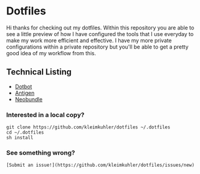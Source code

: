 Dotfiles
========

Hi thanks for checking out my dotfiles. Within this repository you are able to
see a little preview of how I have configured the tools that I use everyday to
make my work more efficient and effective. I have my more private configurations
within a private repository but you'll be able to get a pretty good idea of my
workflow from this.

Technical Listing
-----------------

- [Dotbot](https://github.com/anishathalye/dotbot)
- [Antigen](https://github.com/zsh-users/antigen)
- [Neobundle](https://github.com/Shougo/neobundle.vim)

### Interested in a local copy?
    git clone https://github.com/kleimkuhler/dotfiles ~/.dotfiles
    cd ~/.dotfiles
    sh install

### See something wrong?
    [Submit an issue!](https://github.com/kleimkuhler/dotfiles/issues/new)
